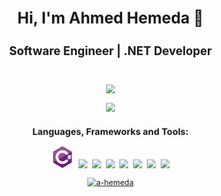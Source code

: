 <h1 align="center">Hi, I'm Ahmed Hemeda 👑</h1>
<h2 align="center">Software Engineer | .NET Developer</h2> <br>
<p align="center"> <a href="https://www.linkedin.com/in/a-hemeda" target="_blank"><img src="https://img.shields.io/badge/-25K+ Followers-005080?style=flat-square&logo=Linkedin&logoColor=white" height="50"></a> </p>
<p align="center"> <img src="https://komarev.com/ghpvc/?username=a-hemeda&label=Profile+Views&color=800000&style=flat" height="45"/> </p>
<h3 align="center">Languages, Frameworks and Tools:</h3>
<p align="center"> <img src="https://raw.githubusercontent.com/devicons/devicon/master/icons/csharp/csharp-original.svg" height="40"/> <img width="1" />
  <img src="https://skillicons.dev/icons?i=dotnet" height="40"/> <img width="1" />
  <img src="https://cdn.jsdelivr.net/gh/devicons/devicon/icons/dotnetcore/dotnetcore-original.svg" height="40"/> <img width="1" />
  <img src="https://cdn.simpleicons.org/html5/E34F26" height="40"/> <img width="1" />
  <img src="https://cdn.simpleicons.org/css3/1572B6" height="40"/> <img width="1" />
  <img src="https://www.vectorlogo.zone/logos/git-scm/git-scm-icon.svg" height="40"/> <img width="1" />
  <img src="https://www.vectorlogo.zone/logos/firebase/firebase-icon.svg" height="40"/> <img width="1" />
  <img src="https://skillicons.dev/icons?i=github" height="40"/> </p>
<p align="center"> <a href="https://github.com/ryo-ma/github-profile-trophy"><img src="https://github-profile-trophy.vercel.app/?username=a-hemeda&theme=algolia" alt="a-hemeda" /></a> </p>
